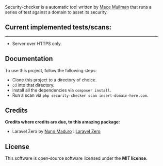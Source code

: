 Security-checker is a automatic tool written by [Mace Muilman](https://github.com/mace015) that runs a series of test against a domain to asset its security.

## Current implemented tests/scans:
------

- Server over HTTPS only.

## Documentation

To use this project, follow the following steps:

- Clone this project to a directory of choice.
- `cd` into that directory.
- Install all the dependencies via `composer install`.
- Run a scan via `php security-checker scan insert-domain-here.com`.

## Credits
**Credits where credits are due, to this amazing package:**

- Laravel Zero by [Nuno Maduro](https://github.com/nunomaduro) : [Laravel Zero](https://github.com/laravel-zero/laravel-zero)

## License

This software is open-source software licensed under the **MIT license**.
